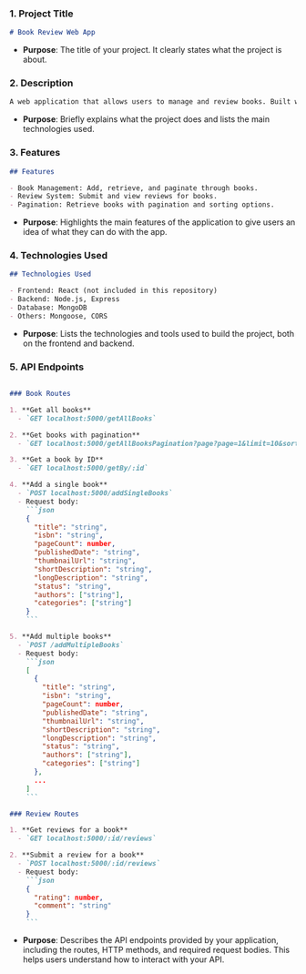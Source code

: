 ### 1. **Project Title**

```markdown
# Book Review Web App
```

- **Purpose**: The title of your project. It clearly states what the project is about.

### 2. **Description**

```markdown
A web application that allows users to manage and review books. Built with Node.js, Express, MongoDB, and React.
```

- **Purpose**: Briefly explains what the project does and lists the main technologies used.

### 3. **Features**

```markdown
## Features

- Book Management: Add, retrieve, and paginate through books.
- Review System: Submit and view reviews for books.
- Pagination: Retrieve books with pagination and sorting options.
```

- **Purpose**: Highlights the main features of the application to give users an idea of what they can do with the app.

### 4. **Technologies Used**

```markdown
## Technologies Used

- Frontend: React (not included in this repository)
- Backend: Node.js, Express
- Database: MongoDB
- Others: Mongoose, CORS
```

- **Purpose**: Lists the technologies and tools used to build the project, both on the frontend and backend.

### 5. **API Endpoints**

```markdown

### Book Routes

1. **Get all books**
  - `GET localhost:5000/getAllBooks`

2. **Get books with pagination**
  - `GET localhost:5000/getAllBooksPagination?page?page=1&limit=10&sortBy=title&sortOrder=asc`

3. **Get a book by ID**
  - `GET localhost:5000/getBy/:id`

4. **Add a single book**
  - `POST localhost:5000/addSingleBooks`
  - Request body: 
    ```json
    { 
      "title": "string", 
      "isbn": "string", 
      "pageCount": number, 
      "publishedDate": "string", 
      "thumbnailUrl": "string", 
      "shortDescription": "string", 
      "longDescription": "string", 
      "status": "string", 
      "authors": ["string"], 
      "categories": ["string"] 
    }
    ```

5. **Add multiple books**
  - `POST /addMultipleBooks`
  - Request body: 
    ```json
    [
      { 
        "title": "string", 
        "isbn": "string", 
        "pageCount": number, 
        "publishedDate": "string", 
        "thumbnailUrl": "string", 
        "shortDescription": "string", 
        "longDescription": "string", 
        "status": "string", 
        "authors": ["string"], 
        "categories": ["string"] 
      },
      ...
    ]
    ```
```

```markdown
### Review Routes

1. **Get reviews for a book**
  - `GET localhost:5000/:id/reviews`

2. **Submit a review for a book**
  - `POST localhost:5000/:id/reviews`
  - Request body: 
    ```json
    { 
      "rating": number, 
      "comment": "string" 
    }
    ```
```

- **Purpose**: Describes the API endpoints provided by your application, including the routes, HTTP methods, and required request bodies. This helps users understand how to interact with your API.
